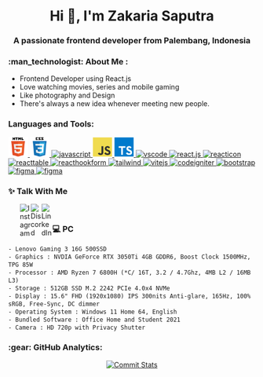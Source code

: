 <!-- <p align="center">
  Visitor count<br>
  <img src="https://profile-counter.glitch.me/itgoyo/count.svg" />
</p> -->


<h1 align="center">Hi 👋, I'm Zakaria Saputra </h1>

<h3 align="center">A passionate frontend developer from Palembang, Indonesia</h3>



<h3 align="left">:man_technologist: About Me :
</h3>
<div align="left">
  <ul>
    <li>Frontend Developer using React.js</li>
    <li>Love watching movies, series and mobile gaming</li>
     <li>Like photography and Design</li>
    <li>There's always a new idea whenever meeting new people.</li>
  </ul>
</div>



<h3 align="left">Languages and Tools:</h3>
<p align="left">
  <a href="https://html5up.net/" target="_blank"> <img src="https://raw.githubusercontent.com/devicons/devicon/master/icons/html5/html5-original-wordmark.svg" alt="html5" width="40" height="40"/> </a> 
   <a href="https://www.w3schools.com/css/" target="_blank">
    <img src="https://raw.githubusercontent.com/devicons/devicon/master/icons/css3/css3-original-wordmark.svg" alt="css3" width="40" height="40"/> </a> 
  <a href="https://nodejs.org/en" target="_blank">  <img src="https://seeklogo.com/images/N/nodejs-logo-FBE122E377-seeklogo.com.png" alt="javascript" width="40" height="40"/> </a> 
  <a href="https://developer.mozilla.org/en-US/docs/Web/JavaScript" target="_blank">  <img src="https://raw.githubusercontent.com/devicons/devicon/master/icons/javascript/javascript-original.svg" alt="javascript" width="40" height="40"/> </a> 
  <a href="https://www.typescriptlang.org/" target="_blank">  <img src="https://raw.githubusercontent.com/devicons/devicon/master/icons/typescript/typescript-original.svg" alt="typescript" width="40" height="40"/> </a> 
   <a href="https://code.visualstudio.com/" target="_blank">  <img src="https://upload.wikimedia.org/wikipedia/commons/thumb/9/9a/Visual_Studio_Code_1.35_icon.svg/2048px-Visual_Studio_Code_1.35_icon.svg.png" alt="vscode" width="40" height="40"/> </a>
  <a href="https://react.dev/" target="_blank">  <img src="https://reactnative.dev/img/header_logo.svg" alt="react.js" width="40" height="40"/> </a>
 <a href="https://react-icons.github.io/react-icons" target="_blank">  <img src="https://camo.githubusercontent.com/48d099290b4cb2d7937bcd96e8497cf1845b54a810a6432c70cf944b60b40c77/68747470733a2f2f7261776769742e636f6d2f676f72616e67616a69632f72656163742d69636f6e732f6d61737465722f72656163742d69636f6e732e737667" alt="reacticon" width="40" height="40"/> </a>
    <a href="https://tanstack.com/table/v8/docs/guide/installation?from=reactTableV7&original=https://github.com/TanStack/table/tree/v7/docs/src/pages/docs/installation.md" target="_blank">  <img src="https://o.remove.bg/downloads/52cec3a7-67c3-49d7-982c-2bf8af976fc2/img-removebg-preview.png" alt="reacttable" width="40" height="40"/> </a> 
  <a href="https://react-hook-form.com/" target="_blank">  <img src="https://react-hook-form.com/images/logo/react-hook-form-logo-only.png" alt="reacthookform" width="40" height="40"/> </a>
  <a href="https://tailwindcss.com/" target="_blank">  <img src="https://upload.wikimedia.org/wikipedia/commons/thumb/d/d5/Tailwind_CSS_Logo.svg/120px-Tailwind_CSS_Logo.svg.png" alt="tailwind" width="40" height="40"/> </a>
   <a href="https://vitejs.dev/" target="_blank">  <img  src="https://vitejs.dev/logo-with-shadow.png" alt="vitejs" width="40" height="40"/> </a> 
   <a href="https://www.codeigniter.com/" target="_blank">  <img  src="https://cdn.freebiesupply.com/logos/large/2x/codeigniter-logo-png-transparent.png" alt="codeigniter" width="40" height="40"/> </a> 
  <a href="https://getbootstrap.com/" target="_blank">  <img  src="https://upload.wikimedia.org/wikipedia/commons/thumb/b/b2/Bootstrap_logo.svg/2560px-Bootstrap_logo.svg.png" alt="bootstrap" width="40" height="40"/> </a> 
   <a href="https://figma.com/" target="_blank">  <img src="https://cdn.icon-icons.com/icons2/2699/PNG/512/figma_logo_icon_170157.png" alt="figma" width="40" height="40"/> </a> 
   <a href="https://whimsical.com/" target="_blank">  <img src="https://i.pinimg.com/originals/ea/2a/b2/ea2ab287b40acfe28348c71eb780d11c.png" alt="figma" width="40" height="40"/> </a> 
 </p>




### :sparkles: Talk With Me 
<div align='left'>
  <ul>
 <a  href="https://www.instagram.com/haijack__/"><img align="left" alt="Instagram" width="22px" src="https://raw.githubusercontent.com/hussainweb/hussainweb/main/icons/instagram.png" /></a>
  <a href="https://discord.gg/PExFU6Wu"><img align="left" alt="Discord" width="22px" src="https://raw.githubusercontent.com/peterthehan/peterthehan/master/assets/discord.svg" /></a>
  <a href="https://www.linkedin.com/in/zakaria-saputra-93ba19228/"><img align="left" alt="LinkedIn" width="22px" src="https://raw.githubusercontent.com/peterthehan/peterthehan/master/assets/linkedin.svg" /></a>
  <br/>
  </ul>
</div>

###  :computer: PC
    - Lenovo Gaming 3 16G 500SSD
    - Graphics : NVDIA GeForce RTX 3050Ti 4GB GDDR6, Boost Clock 1500MHz, TPG 85W
    - Processor : AMD Ryzen 7 6800H (*C/ 16T, 3.2 / 4.7Ghz, 4MB L2 / 16MB L3)
    - Storage : 512GB SSD M.2 2242 PCIe 4.0x4 NVMe
    - Display : 15.6" FHD (1920x1080) IPS 300nits Anti-glare, 165Hz, 100% sRGB, Free-Sync, DC dimmer
    - Operating System : Windows 11 Home 64, English
    - Bundled Software : Office Home and Student 2021
    - Camera : HD 720p with Privacy Shutter

   
<h3 align="left">:gear: GitHub Analytics:</h3>
<div align="center">
  <a href="https://github.com/projack14">
    <img src="https://github-readme-stats.vercel.app/api?username=projack14&show_icons=true&include_all_commits=true&count_private=true&bg_color=000&title_color=fff&text_color=fff&icon_color=fff" alt="Commit Stats"/>
  </a>

 
</div>





